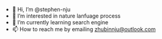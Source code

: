 - 👋 Hi, I’m @stephen-nju
- 👀 I’m interested in nature lanfuage process
- 🌱 I’m currently learning search engine
- 📫 How to reach me by emailing zhubinnju@outlook.com
<!---
stephen-nju/stephen-nju is a ✨ special ✨ repository because its `README.md` (this file) appears on your GitHub profile.
You can click the Preview link to take a look at your changes.
--->
